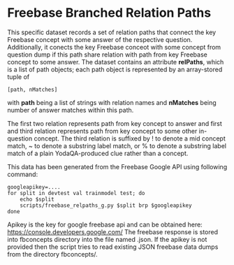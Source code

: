Freebase Branched Relation Paths
================================

This specific dataset records a set of relation paths that connect
the key Freebase concept with some answer of the respective question.
Additionally, it conects the key Freebase conceot with some concept from
question dump if this path share relation with path from key Freebase concept 
to some answer. The dataset contains an attribute **relPaths**, which is
a list of path objects; each path object is represented by an
array-stored tuple of

	[path, nMatches]

with **path** being a list of strings with relation names and
**nMatches** being number of answer matches within this path.

The first two relation represents path from key concept to answer
and first and third relation represents path from key concept to
some other in-question concept.
The third relation is suffixed by ! to denote a mid concept match,
~ to denote a substring label match, or % to denote a substring label
match of a plain YodaQA-produced clue rather than a concept.

This data has been generated from the Freebase Google API using following command:

	googleapikey=....
	for split in devtest val trainmodel test; do
		echo $split
		scripts/freebase_relpaths_g.py $split brp $googleapikey
	done

Apikey is the key for google freebase api and can be obtained here: https://console.developers.google.com/
The freebase response is stored into fbconcepts directory into the file named <mid>.json.
If the apikey is not provided then the script tries to read existing JSON freebase data dumps from the directory fbconcepts/.
